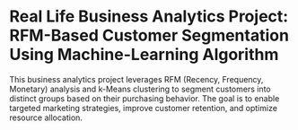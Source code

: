 # Real Life Business Analytics Project: RFM-Based Customer Segmentation Using Machine-Learning Algorithm
This business analytics project leverages RFM (Recency, Frequency, Monetary) analysis and k-Means clustering to segment customers into distinct groups based on their purchasing behavior. The goal is to enable targeted marketing strategies, improve customer retention, and optimize resource allocation.
